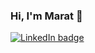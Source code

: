 ### Hi, I'm Marat 👋

[![LinkedIn badge](https://img.shields.io/badge/LinkedIn-0077B5?style=for-the-badge&logo=linkedin&logoColor=white)](https://www.linkedin.com/in/marat-kuzakhmetov/)

<!-- **MaratKuzakhmetov/MaratKuzakhmetov** is a ✨ _special_ ✨ repository because its `README.md` (this file) appears on your GitHub profile.

Here are some ideas to get you started:

- 🔭 I’m currently working on ...
- 🌱 I’m currently learning ...
- 👯 I’m looking to collaborate on ...
- 🤔 I’m looking for help with ...
- 💬 Ask me about ...
- 📫 How to reach me: ...
- 😄 Pronouns: ...
- ⚡ Fun fact: ... -->
